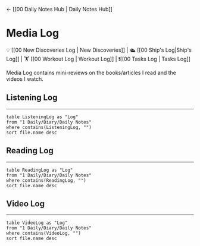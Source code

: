 <- [[00 Daily Notes Hub | Daily Notes Hub]]


# Media Log
💡 [[00 New Discoveries Log | New Discoveries]] | 🛳️ [[00 Ship's Log|Ship's Log]] | 🏋️ [[00 Workout Log | Workout Log]]  | ❗[[00 Tasks Log | Tasks Log]]

Media Log contains mini-reviews on the books/articles I read and the videos I watch.





## Listening Log
---
```dataview
table ListeningLog as "Log"
from "1 Daily/Diary/Daily Notes"
where contains(ListeningLog, "")
sort file.name desc
```

## Reading Log
---
```dataview
table ReadingLog as "Log"
from "1 Daily/Diary/Daily Notes"
where contains(ReadingLog, "")
sort file.name desc
```


## Video Log
---
```dataview
table VideoLog as "Log"
from "1 Daily/Diary/Daily Notes"
where contains(VideoLog, "")
sort file.name desc
```
